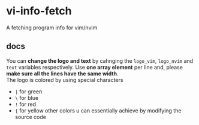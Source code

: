 # vi-info-fetch
A fetching program info for vim/nvim
## docs
You can **change the logo and text** by cahnging the `logo_vim`, `logo_nvim` and `text` variables respectively.
Use **one array element** per line and, please **make sure all the lines have the same width**.
<br>
The logo is colored by using special characters
 - `|` for green
 - `\` for blue
 - `!` for red
 - `{` for yellow
other colors u can essentially achieve by modifying the source code
